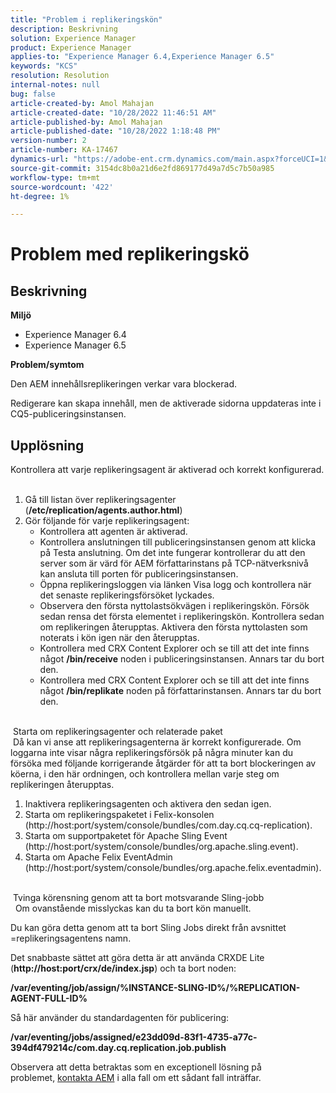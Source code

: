```yaml
---
title: "Problem i replikeringskön"
description: Beskrivning
solution: Experience Manager
product: Experience Manager
applies-to: "Experience Manager 6.4,Experience Manager 6.5"
keywords: "KCS"
resolution: Resolution
internal-notes: null
bug: false
article-created-by: Amol Mahajan
article-created-date: "10/28/2022 11:46:51 AM"
article-published-by: Amol Mahajan
article-published-date: "10/28/2022 1:18:48 PM"
version-number: 2
article-number: KA-17467
dynamics-url: "https://adobe-ent.crm.dynamics.com/main.aspx?forceUCI=1&pagetype=entityrecord&etn=knowledgearticle&id=19389032-b656-ed11-bba2-6045bd006c82"
source-git-commit: 3154dc8b0a21d6e2fd869177d49a7d5c7b50a985
workflow-type: tm+mt
source-wordcount: '422'
ht-degree: 1%

---
```


# Problem med replikeringskö

## Beskrivning

<b>Miljö</b>
- Experience Manager 6.4
- Experience Manager 6.5


<b>Problem/symtom</b>

Den AEM innehållsreplikeringen verkar vara blockerad.

Redigerare kan skapa innehåll, men de aktiverade sidorna uppdateras inte i CQ5-publiceringsinstansen.


## Upplösning

Kontrollera att varje replikeringsagent är aktiverad och korrekt konfigurerad.<br> 
1. Gå till listan över replikeringsagenter (<b>/etc/replication/agents.author.html</b>)
2. Gör följande för varje replikeringsagent:
   - Kontrollera att agenten är aktiverad.
   - Kontrollera anslutningen till publiceringsinstansen genom att klicka på Testa anslutning. Om det inte fungerar kontrollerar du att den server som är värd för AEM författarinstans på TCP-nätverksnivå kan ansluta till porten för publiceringsinstansen.
   - Öppna replikeringsloggen via länken Visa logg och kontrollera när det senaste replikeringsförsöket lyckades.
   - Observera den första nyttolastsökvägen i replikeringskön. Försök sedan rensa det första elementet i replikeringskön. Kontrollera sedan om replikeringen återupptas. Aktivera den första nyttolasten som noterats i kön igen när den återupptas.
   - Kontrollera med CRX Content Explorer och se till att det inte finns något <b>/bin/receive</b> noden i publiceringsinstansen. Annars tar du bort den.
   - Kontrollera med CRX Content Explorer och se till att det inte finns något <b>/bin/replikate</b> noden på författarinstansen. Annars tar du bort den.

<br> Starta om replikeringsagenter och relaterade paket<br> Då kan vi anse att replikeringsagenterna är korrekt konfigurerade. Om loggarna inte visar några replikeringsförsök på några minuter kan du försöka med följande korrigerande åtgärder för att ta bort blockeringen av köerna, i den här ordningen, och kontrollera mellan varje steg om replikeringen återupptas.


1. Inaktivera replikeringsagenten och aktivera den sedan igen.
2. Starta om replikeringspaketet i Felix-konsolen (http://host:port/system/console/bundles/com.day.cq.cq-replication).
3. Starta om supportpaketet för Apache Sling Event (http://host:port/system/console/bundles/org.apache.sling.event).
4. Starta om Apache Felix EventAdmin (http://host:port/system/console/bundles/org.apache.felix.eventadmin).

<br> Tvinga körensning genom att ta bort motsvarande Sling-jobb<br> 
Om ovanstående misslyckas kan du ta bort kön manuellt.

Du kan göra detta genom att ta bort Sling Jobs direkt från avsnittet =replikeringsagentens namn.

Det snabbaste sättet att göra detta är att använda CRXDE Lite (<b>http://host:port/crx/de/index.jsp</b>) och ta bort noden:

<b>/var/eventing/job/assign/%INSTANCE-SLING-ID%/%REPLICATION-AGENT-FULL-ID%</b>

Så här använder du standardagenten för publicering:

<b>/var/eventing/jobs/assigned/e23dd09d-83f1-4735-a77c-394df479214c/com.day.cq.replication.job.publish</b>

Observera att detta betraktas som en exceptionell lösning på problemet, [kontakta AEM](https://helpx.adobe.com/marketing-cloud/contact-support.html) i alla fall om ett sådant fall inträffar.
